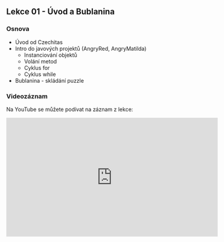 Lekce 01 - Úvod a Bublanina
---------------------------

### Osnova

* Úvod od Czechitas
* Intro do javových projektů (AngryRed, AngryMatilda)
    * Instanciování objektů
    * Volání metod
    * Cyklus for
    * Cyklus while
* Bublanina - skládání puzzle


### Videozáznam

Na YouTube se můžete podívat na záznam z lekce:

<iframe width="560" height="315"
	src="https://www.youtube.com/watch?v=ifH-ehksFTk"
	frameborder="0"
	allowfullscreen></iframe>

